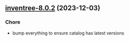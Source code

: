 

## [inventree-8.0.2](https://github.com/truecharts/charts/compare/inventree-8.0.1...inventree-8.0.2) (2023-12-03)

### Chore

- bump everything to ensure catalog has latest versions
  
  